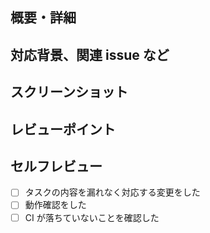 ## 概要・詳細

<!-- Pull Requestの中身の概要や詳細な説明、動作確認方法などを記入してください -->

## 対応背景、関連 issue など

<!-- issueがある場合はissueへのリンク、ない場合はテキストでの説明や関連するURLを添付してください -->

## スクリーンショット

<!-- UIの変更がある場合、添付するとよいです。インタラクションがある場合は動画などを添付しても構いません -->

## レビューポイント

<!-- 特に不安なところや確認してほしいポイントなどがあれば記入してください -->

## セルフレビュー

<!-- レビュワーの負担を減らすために、確認をお願いします -->

- [ ] タスクの内容を漏れなく対応する変更をした
- [ ] 動作確認をした
- [ ] CI が落ちていないことを確認した <!-- PRの作成後に走るCIを確認するので問題ありません -->
